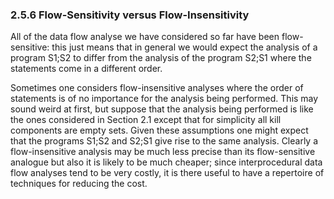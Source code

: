 ### 2.5.6 Flow-Sensitivity versus Flow-Insensitivity

All of the data flow analyse we have considered so far have been flow-sensitive: this just means that in general we would expect the analysis of a program S1;S2 to differ from the analysis of the program S2;S1 where the statements come in a different order.

Sometimes one considers flow-insensitive analyses where the order of statements is of no importance for the analysis being performed. This may sound weird at first, but suppose that the analysis being performed is like the ones considered in Section 2.1 except that for simplicity all kill components are empty sets. Given these assumptions one might expect that the programs S1;S2 and S2;S1 give rise to the same analysis. Clearly a flow-insensitive analysis may be much less precise than its flow-sensitive analogue but also it is likely to be much cheaper; since interprocedural data flow analyses tend to be very costly, it is there useful to have a repertoire of techniques for reducing the cost.
